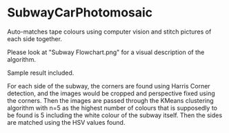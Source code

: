 # SubwayCarPhotomosaic

Auto-matches tape colours using computer vision and stitch pictures of each side together.

Please look at "Subway Flowchart.png" for a visual description of the algorithm.

Sample result included.

For each side of the subway, the corners are found using Harris Corner detection, and the images would be cropped and perspective fixed using the corners. Then the images are passed through the KMeans clustering algorithm with n=5 as the highest number of colours that is supposedly to be found is 5 including the white colour of the subway itself. Then the sides are matched using the HSV values found.
